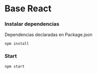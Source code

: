 # Base React
### Instalar dependencias

Dependencias declaradas en Package.json
```
npm install
```

### Start
```
npm start
```
